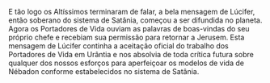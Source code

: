 ﻿E tão logo os Altíssimos terminaram de falar, a bela mensagem de Lúcifer, então soberano do sistema de Satânia, começou a ser difundida no planeta. Agora os Portadores de Vida ouviam as palavras de boas-vindas do seu próprio chefe e recebiam sua permissão para retornar a Jerusem. Esta mensagem de Lúcifer continha a aceitação oficial do trabalho dos Portadores de Vida em Urântia e nos absolvia de toda crítica futura sobre qualquer dos nossos esforços para aperfeiçoar os modelos de vida de Nébadon conforme estabelecidos no sistema de Satânia.